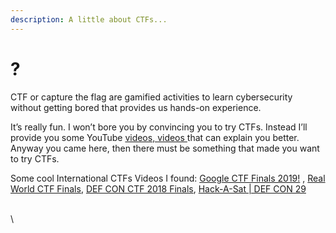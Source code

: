 ```yaml
---
description: A little about CTFs...
---
```


# ?

CTF or capture the flag are gamified activities to learn cybersecurity without getting bored that provides us hands-on experience.&#x20;

It’s really fun. I won’t bore you by convincing you to try CTFs. Instead I’ll provide you some YouTube [videos, ](https://youtu.be/u4u6ob13s2c?si=vi71sac78-R9-SFh\&t=98)[videos ](https://youtu.be/5C-OtW7C5oU?si=nm2ketUShjPfItaW)that can explain you better. Anyway you came here, then there must be something that made you want to try CTFs.

Some cool International CTFs Videos I found: [Google CTF Finals 2019!](https://youtu.be/PBvthC7soS4?si=soaB-PC6VdCZxJMI) , [Real World CTF Finals](https://youtu.be/2S\_TXaGYD8E?si=Jp7zD6BtUSypK5B\_), [DEF CON CTF 2018 Finals](https://youtu.be/RXgp4cDbiq4?si=qOa6w5ES2\_O9OcBJ), [Hack-A-Sat | DEF CON 29](https://youtu.be/lb4QrrhIB5A?si=LACS32axe1ujES0n)

\
\
